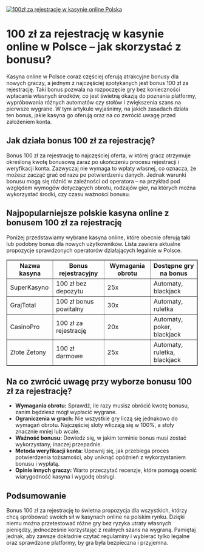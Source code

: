 [![100zł za rejestrację w kasynie online Polska](https://123-caf.pages.dev/gitsignup.png)](https://vrmoo.ru/Bt82HjjY)

<h1>100 zł za rejestrację w kasynie online w Polsce – jak skorzystać z bonusu?</h1> <p>Kasyna online w Polsce coraz częściej oferują atrakcyjne bonusy dla nowych graczy, a jednym z najczęściej spotykanych jest bonus 100 zł za rejestrację. Taki bonus pozwala na rozpoczęcie gry bez konieczności wpłacania własnych środków, co jest świetną okazją do poznania platformy, wypróbowania różnych automatów czy stołów i zwiększenia szans na pierwsze wygrane. W tym artykule wyjaśnimy, na jakich zasadach działa ten bonus, jakie kasyna go oferują oraz na co zwrócić uwagę przed założeniem konta.</p>  <h2>Jak działa bonus 100 zł za rejestrację?</h2> <p>Bonus 100 zł za rejestrację to najczęściej oferta, w której gracz otrzymuje określoną kwotę bonusową zaraz po ukończeniu procesu rejestracji i weryfikacji konta. Zazwyczaj nie wymaga to wpłaty własnej, co oznacza, że możesz zacząć grać od razu po potwierdzeniu danych. Jednak warunki bonusu mogą się różnić w zależności od operatora – na przykład pod względem wymogów dotyczących obrotu, rodzajów gier, na których można wykorzystać środki, czy czasu ważności bonusu.</p>  <h2>Najpopularniejsze polskie kasyna online z bonusem 100 zł za rejestrację</h2> <p>Poniżej przedstawiamy wybrane kasyna online, które obecnie oferują taki lub podobny bonus dla nowych użytkowników. Lista zawiera aktualne propozycje sprawdzonych operatorów działających legalnie w Polsce.</p>  <table border="1" cellpadding="8" cellspacing="0" style="border-collapse:collapse; width:100%; max-width:600px;">   <thead>     <tr>       <th>Nazwa kasyna</th>       <th>Bonus rejestracyjny</th>       <th>Wymagania obrotu</th>       <th>Dostępne gry na bonus</th>     </tr>   </thead>   <tbody>     <tr>       <td>SuperKasyno</td>       <td>100 zł bez depozytu</td>       <td>25x</td>       <td>Automaty, blackjack</td>     </tr>     <tr>       <td>GrajTotal</td>       <td>100 zł bonus powitalny</td>       <td>30x</td>       <td>Automaty, ruletka</td>     </tr>     <tr>       <td>CasinoPro</td>       <td>100 zł za rejestrację</td>       <td>20x</td>       <td>Automaty, poker, blackjack</td>     </tr>     <tr>       <td>Złote Żetony</td>       <td>100 zł darmowe</td>       <td>25x</td>       <td>Automaty, ruletka, blackjack</td>     </tr>   </tbody> </table>  <h2>Na co zwrócić uwagę przy wyborze bonusu 100 zł za rejestrację?</h2> <ul>   <li><strong>Wymagania obrotu:</strong> Sprawdź, ile razy musisz obrócić kwotę bonusu, zanim będziesz mógł wypłacić wygrane.</li>   <li><strong>Ograniczenia w grach:</strong> Nie wszystkie gry liczą się jednakowo do wymagań obrotu. Najczęściej sloty wliczają się w 100%, a stoły znacznie mniej lub wcale.</li>   <li><strong>Ważność bonusu:</strong> Dowiedz się, w jakim terminie bonus musi zostać wykorzystany, inaczej przepadnie.</li>   <li><strong>Metoda weryfikacji konta:</strong> Upewnij się, jak przebiega proces potwierdzenia tożsamości, aby uniknąć opóźnień z wykorzystaniem bonusu i wypłatą.</li>   <li><strong>Opinie innych graczy:</strong> Warto przeczytać recenzje, które pomogą ocenić wiarygodność kasyna i wygodę obsługi.</li> </ul>  <h2>Podsumowanie</h2> <p>Bonus 100 zł za rejestrację to świetna propozycja dla wszystkich, którzy chcą spróbować swoich sił w kasynach online na polskim rynku. Dzięki niemu można przetestować różne gry bez ryzyka utraty własnych pieniędzy, jednocześnie korzystając z realnych szans na wygraną. Pamiętaj jednak, aby zawsze dokładnie czytać regulaminy i wybierać tylko legalne oraz sprawdzone platformy, by gra była bezpieczna i przyjemna.</p>